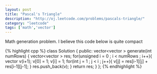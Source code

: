 ```yaml
---
layout: post
title: "Pascal's Triangle"
description: "http://oj.leetcode.com/problems/pascals-triangle/"
category: "leetcode"
tags: ['math','vector']
---
```


Math generation problem. I believe this code below is quite compact

{% highlight cpp %}
class Solution {
public:
    vector<vector<int> > generate(int numRows) {
        vector<vector<int> > res;
        for(unsigned i = 0 ; i < numRows ; i++){
            vector<int> v(i+1);
            v[0] = 1; v[i] = 1;
            for(int j = 1 ; j < i ; j++){
                v[j] = res[i-1][j] + res[i-1][j-1];
            }
            res.push_back(v);
        }
        return res;
    }
};
{% endhighlight %}
